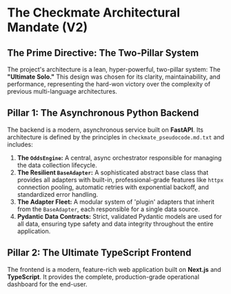 # The Checkmate Architectural Mandate (V2)

## The Prime Directive: The Two-Pillar System

The project's architecture is a lean, hyper-powerful, two-pillar system: The **"Ultimate Solo."** This design was chosen for its clarity, maintainability, and performance, representing the hard-won victory over the complexity of previous multi-language architectures.

## Pillar 1: The Asynchronous Python Backend

The backend is a modern, asynchronous service built on **FastAPI**. Its architecture is defined by the principles in `checkmate_pseudocode.md.txt` and includes:

1.  **The `OddsEngine`:** A central, async orchestrator responsible for managing the data collection lifecycle.
2.  **The Resilient `BaseAdapter`:** A sophisticated abstract base class that provides all adapters with built-in, professional-grade features like `httpx` connection pooling, automatic retries with exponential backoff, and standardized error handling.
3.  **The Adapter Fleet:** A modular system of 'plugin' adapters that inherit from the `BaseAdapter`, each responsible for a single data source.
4.  **Pydantic Data Contracts:** Strict, validated Pydantic models are used for all data, ensuring type safety and data integrity throughout the entire application.

## Pillar 2: The Ultimate TypeScript Frontend

The frontend is a modern, feature-rich web application built on **Next.js** and **TypeScript**. It provides the complete, production-grade operational dashboard for the end-user.